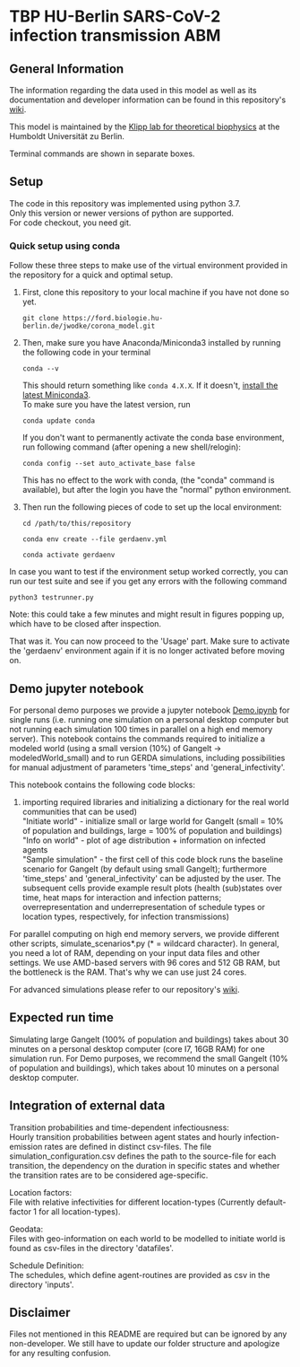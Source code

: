 # TBP HU-Berlin SARS-CoV-2 infection transmission ABM

## General Information
The information regarding the data used in this model as well as its documentation and developer information can be found in this repository's [wiki](https://ford.biologie.hu-berlin.de/jwodke/corona_model/-/wikis/home).

This model is maintained by the [Klipp lab for theoretical biophysics](https://rumo.biologie.hu-berlin.de/tbp/index.php/en/) at the Humboldt Universität zu Berlin.

Terminal commands are shown in separate boxes.

## Setup
The code in this repository was implemented using python 3.7.\
Only this version or newer versions of python are supported.\
For code checkout, you need git.

### Quick setup using conda
Follow these three steps to make use of the virtual environment provided in the repository for a quick and optimal setup.
1. First, clone this repository to your local machine if you have not done so yet.
    ```
    git clone https://ford.biologie.hu-berlin.de/jwodke/corona_model.git
    ```

2. Then, make sure you have Anaconda/Miniconda3 installed by running the following code in your terminal
    ```
    conda --v
    ```
    This should return something like `conda 4.X.X`. If it doesn't, [install the latest Miniconda3](https://docs.conda.io/en/latest/miniconda.html). \
    To make sure you have the latest version, run
    ```
    conda update conda
    ```
    If you don't want to permanently activate the conda base environment,
    run following command (after opening a new shell/relogin):
    ```
    conda config --set auto_activate_base false
    ```
    This has no effect to the work with conda, (the "conda" command is available), but after the login you have the "normal" python environment.

3. Then run the following pieces of code to set up the local environment:
    ```
    cd /path/to/this/repository
    ```
    ```
    conda env create --file gerdaenv.yml
    ```
    ```
    conda activate gerdaenv
    ```

In case you want to test if the environment setup worked correctly, you can run our test suite and see if you get any errors with the following command 
```
python3 testrunner.py
```
Note: this could take a few minutes and might result in figures popping up, which have to be closed after inspection.

That was it. You can now proceed to the 'Usage' part. Make sure to activate the 'gerdaenv' environment again if it is no longer activated before moving on.


## Demo jupyter notebook
For personal demo purposes we provide a jupyter notebook [Demo.ipynb](https://ford.biologie.hu-berlin.de/jwodke/corona_model/-/blob/master/Demo.ipynb) for single runs (i.e. running one simulation on a personal desktop computer but not running each simulation 100 times in parallel on a high end memory server). This notebook contains the commands required to initialize a modeled world (using a small version (10%) of Gangelt -> modeledWorld_small) and to run GERDA simulations, including possibilities for manual adjustment of parameters 'time_steps' and 'general_infectivity'. 

This notebook contains the following code blocks:
1. importing required libraries and initializing a dictionary for the real world communities that can be used)\
"Initiate world" - initialize small or large world for Gangelt (small = 10% of population and buildings, large = 100% of population and buildings)\
"Info on world" - plot of age distribution + information on infected agents\
"Sample simulation" - the first cell of this code block runs the baseline scenario for Gangelt (by default using small Gangelt); furthermore 'time_steps' and 'general_infectivity' can be adjusted by the user. The subsequent cells provide example result plots (health (sub)states over time, heat maps for interaction and infection patterns; overrepresentation and underrepresentation of schedule types or location types, respectively, for infection transmissions)

For parallel computing on high end memory servers, we provide different other scripts, simulate_scenarios*.py (* = wildcard character). In general, you need a lot of RAM, depending on your input data files and other settings. We use AMD-based servers with 96 cores and 512 GB RAM, but the bottleneck is the RAM. That's why we can use just 24 cores.

For advanced simulations please refer to our repository's [wiki](https://ford.biologie.hu-berlin.de/jwodke/corona_model/-/wikis/home).

## Expected run time
Simulating large Gangelt (100% of population and buildings) takes about 30 minutes on a personal desktop computer (core I7, 16GB RAM) for one simulation run. For Demo purposes, we recommend the small Gangelt (10% of population and buildings), which takes about 10 minutes on a personal desktop computer.

## Integration of external data
Transition probabilities and time-dependent infectiousness:\
Hourly transition probabilities between agent states and hourly infection-emission rates are defined in distinct csv-files. The file simulation_configuration.csv defines the path to the source-file for each transition, the dependency on the duration in specific states and whether the transition rates are to be considered age-specific.

Location factors:\
File with relative infectivities for different location-types (Currently default-factor 1 for all location-types).

Geodata:\
Files with geo-information on each world to be modelled to initiate world is found as csv-files in the directory 'datafiles'.

Schedule Definition:\
The schedules, which define agent-routines are provided as csv in the directory 'inputs'.

## Disclaimer
Files not mentioned in this README are required but can be ignored by any non-developer. We still have to update our folder structure and apologize for any resulting confusion.